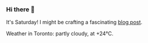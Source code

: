 ### Hi there :wave:

It's Saturday! I might be crafting a fascinating [blog post](https://www.benjaminwuethrich.dev).

Weather in Toronto: partly cloudy, at +24°C.
